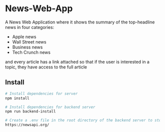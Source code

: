 # News-Web-App
A News Web Application where it shows the summary of the top-headline news in four categories:
- Apple news
- Wall Street news
- Business news
- Tech Crunch news

and every article has a link attached so that if the user is interested in a topic, they have access to the full article

## Install
```bash
# Install dependencies for server
npm install
```

```bash
# Install dependencies for backend server
npm run backend-install

# Create a .env file in the root directory of the backend server to store your own API key and you can get it from:
https://newsapi.org/
```

